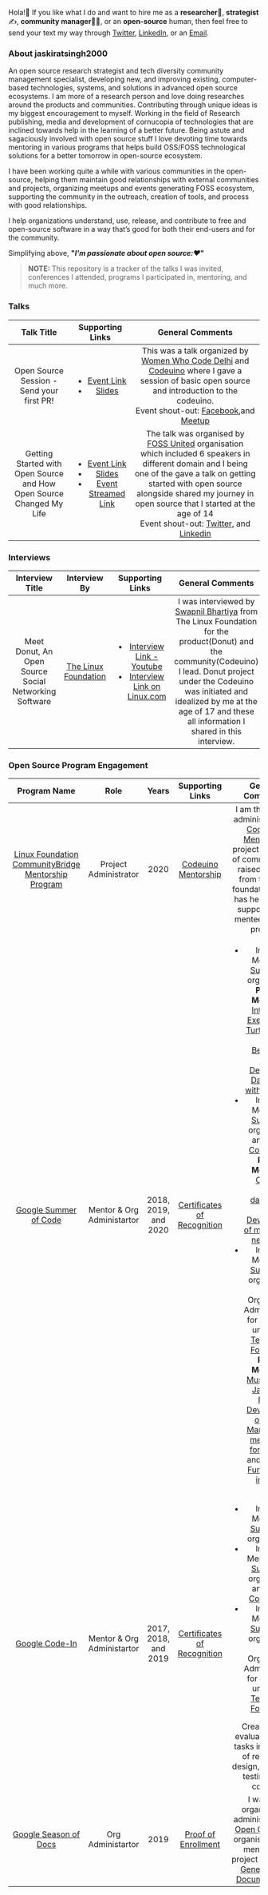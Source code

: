 Hola!:wave: If you like what I do and want to hire me as a **researcher**:monocle_face:, **strategist**:writing_hand:, **community manager**:man_health_worker:, or an **open-source** human, then feel free to send your text my way through [Twitter](https://twitter.com/jaskirat626), [LinkedIn](https:\\linkedin.com/in/jaskiratsingh2000), or an [Email](mailto:juskirat2000@gmail.com).

### About jaskiratsingh2000
An open source research strategist and tech diversity community management specialist, developing new, and improving existing, computer-based technologies, systems, and solutions in advanced open source ecosystems. I am more of a research person and love doing researches around the products and communities. Contributing through unique ideas is my biggest encouragement to myself. Working in the field of Research publishing, media and development of cornucopia of technologies that are inclined towards help in the learning of a better future. Being astute and sagaciously involved with open source stuff I love devoting time towards mentoring in various programs that helps build OSS/FOSS technological solutions for a better tomorrow in open-source ecosystem.

I have been working quite a while with various communities in the open-source, helping them maintain good relationships with external communities and projects, organizing meetups and events generating FOSS ecosystem, supporting the community in the outreach, creation of tools, and process with good relationships.

I help organizations understand, use, release, and contribute to free and open-source software in a way that’s good for both their end-users and for the community.

Simplifying above, **"*I'm passionate about open source::heart:*"**

> **NOTE:** This repository is a tracker of the talks I was invited, conferences I attended, programs I participated in, mentoring, and much more.

### Talks

| Talk Title | Supporting Links | General Comments |
|:----------:|:----------------:|:----------------:|
| Open Source Session - Send your first PR! | <ul><li>[Event Link](https://fossunited.org/hackathon) <li>[Slides](https://docs.google.com/presentation/d/1k-pDmdHhJr3rW8bu6guTdCy--XJ3_mW7DWFU3xsErkc/edit?usp=sharing) </ul> | This was a talk organized by [Women Who Code Delhi](https://www.womenwhocode.com/delhi) and [Codeuino](http://codeuino.org) where I gave a session of basic open source and introduction to the codeuino. <br> Event shout-out: [Facebook](https://www.facebook.com/womenwhocodedelhi/posts/2141446812746044),and [Meetup](shorturl.at/afowE) |
| Getting Started with Open Source and How Open Source Changed My Life | <ul><li>[Event Link](shorturl.at/afowE) <li>[Slides](https://docs.google.com/presentation/d/1Wk_JvOpeyxdh7EKd_sT9B1MrHkKcdACulbYoy39i9Rs/edit?usp=sharing) <li>[Event Streamed Link](https://youtu.be/7ILGAWfn73U)</ul> | The talk was organised by [FOSS United](https://fossunited.org/) organisation which included 6 speakers in different domain and I being one of the gave a talk on getting started with open source alongside shared my journey in open source that I started at the age of 14<br> Event shout-out: [Twitter](https://twitter.com/FOSSUnited/status/1301908317351026694), and [Linkedin](https://www.linkedin.com/posts/fossunited_fossunited-fosshack2020-activity-6707676882235727872-qdI4) |

### Interviews

| Interview Title | Interview By | Supporting Links | General Comments |
|:----------:|:-----------------:|:----------------:|:----------------:|
| Meet Donut, An Open Source Social Networking Software | [The Linux Foundation](https://www.linuxfoundation.org/) | <ul><li>[Interview Link - Youtube](https://youtu.be/2QyQBTvOhkg) <li>[Interview Link on Linux.com](https://www.linux.com/audience/developers/meet-donut-an-open-source-social-networking-software/) | I was interviewed by [Swapnil Bhartiya](https://www.linkedin.com/in/swapnilbhartiya/) from The Linux Foundation for the product(Donut) and the community(Codeuino) I lead. Donut project under the Codeuino was initiated and idealized by me at the age of 17 and these all information I shared in this interview. |
  
### Open Source Program Engagement

| Program Name | Role | Years | Supporting Links | General Comments |
|:------------:|:----:|:-----:|:----------------:|:----------------:|
| [Linux Foundation CommunityBridge Mentorship Program](https://people.communitybridge.org/) | Project Administrator | 2020 | [Codeuino Mentorship](https://people.communitybridge.org/project/7deb8e48-6797-4115-bb96-9cf4ccee022e) | I am the project administrator for [Codeuino Mentorship](https://people.communitybridge.org/project/7deb8e48-6797-4115-bb96-9cf4ccee022e) project. As a part of community we raised funding from the linux foundation which has helped us in supporting the mentees for this project. |
| [Google Summer of Code](https://summerofcode.withgoogle.com/) | Mentor & Org Administartor | 2018, 2019, and 2020 | [Certificates of Recognition](https://drive.google.com/drive/folders/1G0chzCaMbBIcM4lriRO7WuIzXUYCkbl8?usp=sharing) | <ul><li>In 2018: Mentor for [Sugar Labs](https://sugarlabs.org/) organisation.<br> **Projects Mentored:** [Interactive Exercises for Turtle Blocks](https://summerofcode.withgoogle.com/archive/2018/projects/5163398408962048/), and [Beginner’s Guide, Developer’s Dashboard with Sugarbot](https://summerofcode.withgoogle.com/archive/2018/projects/4721927713193984/) <li>In 2019: Mentor for [SugarLabs](https://sugarlabs.org/) organisation and [JBoss Community](https://www.jboss.org/).<br> **Project Mentored:** [Create a Sugar dashboard](https://summerofcode.withgoogle.com/archive/2019/projects/4708014198620160/), and [Development of moules with new UI/UX](https://summerofcode.withgoogle.com/archive/2019/projects/6567045829754880/) <li>In 2020: Mentor for [Sugar Labs](https://sugarlabs.org/) organisation and Organisation Admninistrator for [Codeuino](http://codeuino.org) under [The Terasology Foundation](https://terasology.org/) <br>**Project Mentored:** [Music Blocks Javascript Export](https://summerofcode.withgoogle.com/archive/2020/projects/5694628457611264/), [Development of Admin Management mechanism for DONUT](https://summerofcode.withgoogle.com/archive/2020/projects/5189667038691328/), and [Proposal Functionality in Donut](https://summerofcode.withgoogle.com/archive/2020/projects/5954050756968448/) </ul> |
| [Google Code-In](https://codein.withgoogle.com/archive/) | Mentor & Org Administartor | 2017, 2018, and 2019 | [Certificates of Recognition](https://drive.google.com/drive/folders/1Kk_0ZPeP29fmc6M6PW8lYiriY_8H8mjw?usp=sharing) | <ul><li>In 2017: Mentor for [Sugar Labs](https://sugarlabs.org/) organisation. <li>In 2018: Mentored for [SugarLabs](https://sugarlabs.org/) organisation and [JBoss Community](https://www.jboss.org/).<li>In 2019: Mentor for [Sugar Labs](https://sugarlabs.org/) organisation and Organisation Admninistrator for [Codeuino](http://codeuino.org) under [The Terasology Foundation](https://terasology.org/) </ul> Created and evaluated many tasks in the field of research, design, outreach, testing, and coding |
| [Google Season of Docs](https://developers.google.com/season-of-docs) | Org Administartor | 2019 | [Proof of Enrollment](https://drive.google.com/file/d/1T21lrdi5zDObaoryvZ9v_4UAPEv8iaBW/view?usp=sharing) | I was the organisation administrator for [Open Collective](https://opencollective.com/) organisation and mentored a project - [Improve General Help Documentation](https://developers.google.com/season-of-docs/docs/2019/participants/project-opencollective) |
